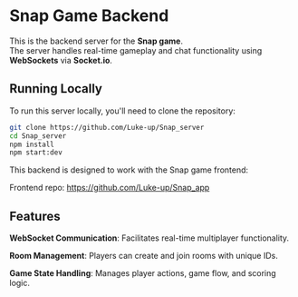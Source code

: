 # Snap Game Backend

This is the backend server for the **Snap game**.  
The server handles real-time gameplay and chat functionality using **WebSockets** via **Socket.io**.

## Running Locally

To run this server locally, you'll need to clone the repository:

```bash
git clone https://github.com/Luke-up/Snap_server
cd Snap_server
npm install
npm start:dev
```

This backend is designed to work with the Snap game frontend:

Frontend repo: https://github.com/Luke-up/Snap_app

## Features

**WebSocket Communication**: Facilitates real-time multiplayer functionality.

**Room Management**: Players can create and join rooms with unique IDs.

**Game State Handling**: Manages player actions, game flow, and scoring logic.
